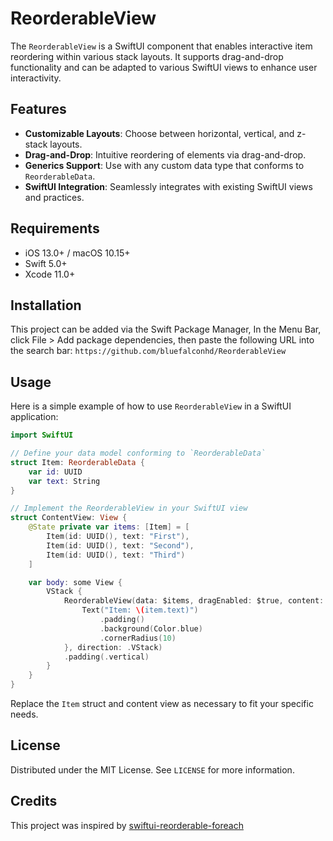# ReorderableView

The `ReorderableView` is a SwiftUI component that enables interactive item reordering within various stack layouts. It supports drag-and-drop functionality and can be adapted to various SwiftUI views to enhance user interactivity.

## Features

- **Customizable Layouts**: Choose between horizontal, vertical, and z-stack layouts.
- **Drag-and-Drop**: Intuitive reordering of elements via drag-and-drop.
- **Generics Support**: Use with any custom data type that conforms to `ReorderableData`.
- **SwiftUI Integration**: Seamlessly integrates with existing SwiftUI views and practices.

## Requirements

- iOS 13.0+ / macOS 10.15+
- Swift 5.0+
- Xcode 11.0+

## Installation

This project can be added via the Swift Package Manager, In the Menu Bar, click File > Add package dependencies, then paste the following URL into the search bar: `https://github.com/bluefalconhd/ReorderableView` 


## Usage

Here is a simple example of how to use `ReorderableView` in a SwiftUI application:

```swift
import SwiftUI

// Define your data model conforming to `ReorderableData`
struct Item: ReorderableData {
    var id: UUID
    var text: String
}

// Implement the ReorderableView in your SwiftUI view
struct ContentView: View {
    @State private var items: [Item] = [
        Item(id: UUID(), text: "First"),
        Item(id: UUID(), text: "Second"),
        Item(id: UUID(), text: "Third")
    ]

    var body: some View {
        VStack {
            ReorderableView(data: $items, dragEnabled: $true, content: { item in
                Text("Item: \(item.text)")
                    .padding()
                    .background(Color.blue)
                    .cornerRadius(10)
            }, direction: .VStack)
            .padding(.vertical)
        }
    }
}
```

Replace the `Item` struct and content view as necessary to fit your specific needs.

## License

Distributed under the MIT License. See `LICENSE` for more information.

## Credits

This project was inspired by [swiftui-reorderable-foreach](https://github.com/globulus/swiftui-reorderable-foreach)
